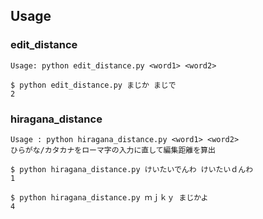 ## Usage

### edit_distance
```
Usage: python edit_distance.py <word1> <word2>
```

```
$ python edit_distance.py まじか まじで
2
```

### hiragana_distance

```
Usage : python hiragana_distance.py <word1> <word2>
ひらがな/カタカナをローマ字の入力に直して編集距離を算出
```

```
$ python hiragana_distance.py けいたいでんわ けいたいｄんわ
1

$ python hiragana_distance.py ｍｊｋｙ まじかよ
4
```